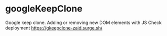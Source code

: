 # googleKeepClone
Google keep clone. Adding or removing new DOM elements with JS
Check deployment https://gkeepclone-zaid.surge.sh/
